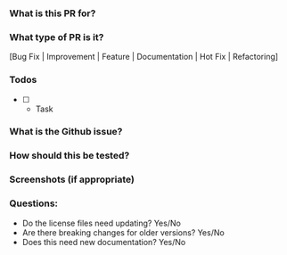 ### What is this PR for?
<!-- A few sentences describing the overall goals of the pull request's commits.
-->

### What type of PR is it?
[Bug Fix | Improvement | Feature | Documentation | Hot Fix | Refactoring]

### Todos
* [ ] - Task

### What is the Github issue?
<!-- * Open an issue on Github
* Put link here, and add [RPi-#issue_number] in PR title, eg. `RPi-#9. PR title`
-->
### How should this be tested?
<!--
* Strongly recommended: add automated unit tests for any new or changed behavior
* Outline any manual steps to test the PR here.
-->

### Screenshots (if appropriate)

### Questions:
* Do the license files need updating? Yes/No
* Are there breaking changes for older versions? Yes/No
* Does this need new documentation? Yes/No
